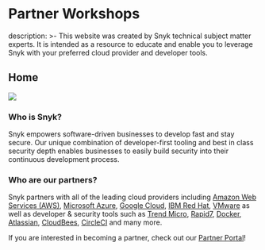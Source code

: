 # Partner Workshops

description: >- This website was created by Snyk technical subject matter experts. It is intended as a resource to educate and enable you to leverage Snyk with your preferred cloud provider and developer tools.

## Home

![](https://partner-workshop-assets.s3.us-east-2.amazonaws.com/docs-hp-graphic-.png)

### Who is Snyk?

Snyk empowers software-driven businesses to develop fast and stay secure. Our unique combination of developer-first tooling and best in class security depth enables businesses to easily build security into their continuous development process.

### Who are our partners?

Snyk partners with all of the leading cloud providers including [Amazon Web Services (AWS)](https://aws.amazon.com), [Microsoft Azure](https://azure.microsoft.com/en-us/), [Google Cloud](https://cloud.google.com/gcp), [IBM Red Hat](https://www.redhat.com/en/technologies/cloud-computing/openshift), [VMware](https://www.vmware.com) as well as developer & security tools such as [Trend Micro](https://www.trendmicro.com/en_us/snyk.html), [Rapid7](https://www.rapid7.com/about/press-releases/rapid7-and-snyk-announce-strategic-partnership/), [Docker](https://www.docker.com), [Atlassian](https://www.atlassian.com), [CloudBees](https://www.cloudbees.com), [CircleCI](https://circleci.com) and many more.

If you are interested in becoming a partner, check out our [Partner Portal](https://snyk.io/partners/)!
